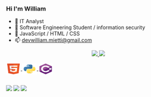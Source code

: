 ### Hi I'm William


- 🔭 IT Analyst
- 🌱 Software Engineering Student / information security
- 🤔 JavaScript / HTML / CSS
- 📫 devwilliam.mietti@gmail.com

<div align="center">
  <a href="https://github.com/W1ll14m92">
  <img height="180em" src="https://github-readme-stats.vercel.app/api?username=W1ll14m92&show_icons=true&theme=blue&include_all_commits=true&count_private=true"/>
  <img height="180em" src="https://github-readme-stats.vercel.app/api/top-langs/?username=W1ll14m92&layout=compact&langs_count=7&theme=blue"/>
</div>
  
  <div style="display: inline_block"><br>
  <img align="center" alt="Will-HTML" height="30" width="40" src="https://raw.githubusercontent.com/devicons/devicon/master/icons/html5/html5-original.svg">
  <img align="center" alt="Will-Python" height="30" width="40" src="https://raw.githubusercontent.com/devicons/devicon/master/icons/python/python-original.svg">
  <img align="center" alt="Will-Csharp" height="30" width="40" src="https://raw.githubusercontent.com/devicons/devicon/master/icons/csharp/csharp-original.svg">
  </div>
  
   ##
  
  <div>
     <a href="https://instagram.com/w1ll_m13tt1" target="_blank"><img src="https://img.shields.io/badge/-Instagram-%1C1C1C?style=for-the-badge&logo=instagram&logoColor=white" target="_blank"></a>
 	</a> 
  <a href = "mailto:wf.mietti@gmail.com"><img src="https://img.shields.io/badge/-Gmail-%23333?style=for-the-badge&logo=gmail&logoColor=white" target="_blank"></a>
  <a href="https://www.linkedin.com/in/" target="_blank"><img src="https://img.shields.io/badge/-LinkedIn-%230077B5?style=for-the-badge&logo=linkedin&logoColor=white" target="_blank"></a>
  
  

  
